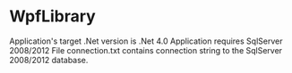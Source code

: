 # WpfLibrary
Application's target .Net version is .Net 4.0
Application requires SqlServer 2008/2012
File connection.txt contains connection string to the SqlServer 2008/2012 database.
